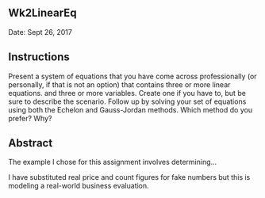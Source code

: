 ## Wk2LinearEq
Date: Sept 26, 2017

## Instructions
Present a system of equations that you have come across professionally (or personally, if that is not an option) that contains three or more linear equations. and three or more variables. Create one if you have to, but be sure to describe the scenario. Follow up by solving your set of equations using both the Echelon and Gauss-Jordan methods. Which method do you prefer? Why?

## Abstract
The example I chose for this assignment involves determining...

I have substituted real price and count figures for fake numbers but this is modeling a real-world business evaluation.

